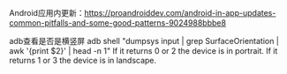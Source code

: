 Android应用内更新：https://proandroiddev.com/android-in-app-updates-common-pitfalls-and-some-good-patterns-9024988bbbe8

adb查看是否是横竖屏
adb shell "dumpsys input | grep SurfaceOrientation | awk '{print $2}' | head -n 1"
If it returns 0 or 2 the device is in portrait. If it returns 1 or 3 the device is in landscape.
